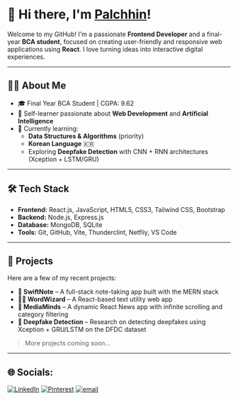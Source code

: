 # 👋 Hi there, I'm [Palchhin](https://palchhin-portfolio.netlify.app)!

Welcome to my GitHub! I'm a passionate **Frontend Developer** and a final-year **BCA student**, focused on creating user-friendly and responsive web applications using **React**. I love turning ideas into interactive digital experiences.

---

##  👩‍💻 About Me

- 🎓 Final Year BCA Student | CGPA: 9.62
- 🧠 Self-learner passionate about **Web Development** and **Artificial Intelligence**
- 🌱 Currently learning:  
  - **Data Structures & Algorithms** (priority)  
  - **Korean Language** 🇰🇷  
  - Exploring **Deepfake Detection** with CNN + RNN architectures (Xception + LSTM/GRU)

---

## 🛠 Tech Stack

- **Frontend:** React.js, JavaScript, HTML5, CSS3, Tailwind CSS, Bootstrap
- **Backend:** Node.js, Express.js  
- **Database:** MongoDB, SQLite
- **Tools:** Git, GitHub, Vite, Thunderclint, Netfliy, VS Code  

---

## 🚀 Projects

Here are a few of my recent projects:

- **📝 SwiftNote** – A full-stack note-taking app built with the MERN stack  
- **🧙‍♂️ WordWizard** – A React-based text utility web app  
- **📰 MediaMinds** – A dynamic React News app with infinite scrolling and category filtering  
- **🎥 Deepfake Detection** – Research on detecting deepfakes using Xception + GRU/LSTM on the DFDC dataset

> More projects coming soon...

---
## 🌐 Socials:
[![LinkedIn](https://img.shields.io/badge/LinkedIn-%230077B5.svg?logo=linkedin&logoColor=white)](https://www.linkedin.com/in/palchhinparihar) [![Pinterest](https://img.shields.io/badge/Pinterest-%23E60023.svg?logo=Pinterest&logoColor=white)](https://in.pinterest.com/palchhinparihar/) [![email](https://img.shields.io/badge/Email-D14836?logo=gmail&logoColor=white)](mailto:palchhinparihar@gmail.com) 
